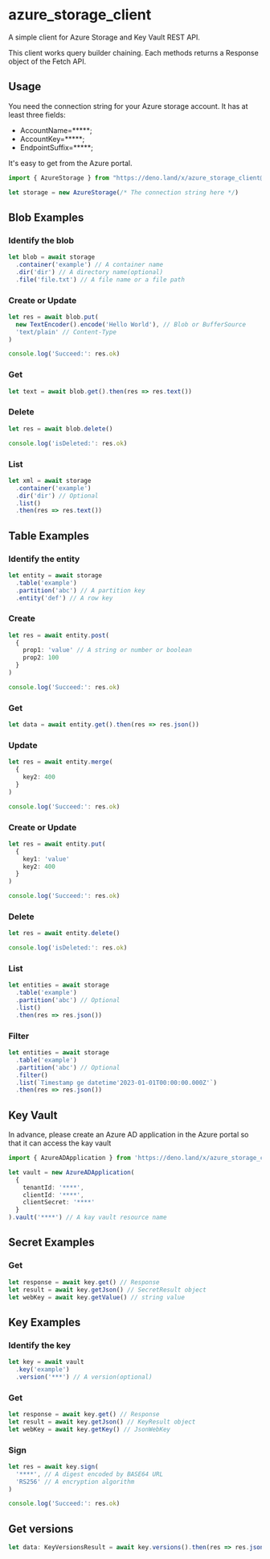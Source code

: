 # azure_storage_client

A simple client for Azure Storage and Key Vault REST API.

This client works query builder chaining. Each methods returns a Response object of the Fetch API.

## Usage

You need the connection string for your Azure storage account.
It has at least three fields:

- AccountName=*****;
- AccountKey=*****;
- EndpointSuffix=*****;

It's easy to get from the Azure portal.


```ts
import { AzureStorage } from "https://deno.land/x/azure_storage_client@0.8.0/mod.ts"

let storage = new AzureStorage(/* The connection string here */)
```

## Blob Examples

### Identify the blob

```ts
let blob = await storage
  .container('example') // A container name
  .dir('dir') // A directory name(optional)
  .file('file.txt') // A file name or a file path
```

### Create or Update

```ts
let res = await blob.put(
  new TextEncoder().encode('Hello World'), // Blob or BufferSource
  'text/plain' // Content-Type
)

console.log('Succeed:': res.ok)
```

### Get

```ts
let text = await blob.get().then(res => res.text())
```

### Delete

```ts
let res = await blob.delete()

console.log('isDeleted:': res.ok)
```

### List

```ts
let xml = await storage
  .container('example')
  .dir('dir') // Optional
  .list()
  .then(res => res.text())
```


## Table Examples

### Identify the entity

```ts
let entity = await storage
  .table('example')
  .partition('abc') // A partition key
  .entity('def') // A row key
```

### Create

```ts
let res = await entity.post(
  {
    prop1: 'value' // A string or number or boolean
    prop2: 100
  }
)

console.log('Succeed:': res.ok)
```

### Get

```ts
let data = await entity.get().then(res => res.json())
```

### Update

```ts
let res = await entity.merge(
  {
    key2: 400
  }
)

console.log('Succeed:': res.ok)
```

### Create or Update

```ts
let res = await entity.put(
  {
    key1: 'value'
    key2: 400
  }
)

console.log('Succeed:': res.ok)
```

### Delete

```ts
let res = await entity.delete()

console.log('isDeleted:': res.ok)
```

### List

```ts
let entities = await storage
  .table('example')
  .partition('abc') // Optional
  .list()
  .then(res => res.json())
```

### Filter

```ts
let entities = await storage
  .table('example')
  .partition('abc') // Optional
  .filter()
  .list(`Timestamp ge datetime'2023-01-01T00:00:00.000Z'`)
  .then(res => res.json())
```

## Key Vault

In advance, please create an Azure AD application in the Azure portal so that it can access the kay vault


```ts
import { AzureADApplication } from 'https://deno.land/x/azure_storage_client@0.8.0/mod.ts'

let vault = new AzureADApplication(
  {
    tenantId: '****',
    clientId: '****',
    clientSecret: '****'
  }
).vault('****') // A kay vault resource name
```

## Secret Examples

### Get

```ts
let response = await key.get() // Response
let result = await key.getJson() // SecretResult object
let webKey = await key.getValue() // string value
```

## Key Examples

### Identify the key

```ts
let key = await vault
  .key('example')
  .version('***') // A version(optional)
```

### Get

```ts
let response = await key.get() // Response
let result = await key.getJson() // KeyResult object
let webKey = await key.getKey() // JsonWebKey
```

### Sign

```ts
let res = await key.sign(
  '****', // A digest encoded by BASE64 URL
  'RS256' // A encryption algorithm
)

console.log('Succeed:': res.ok)
```

## Get versions


```ts
let data: KeyVersionsResult = await key.versions().then(res => res.json())
```

